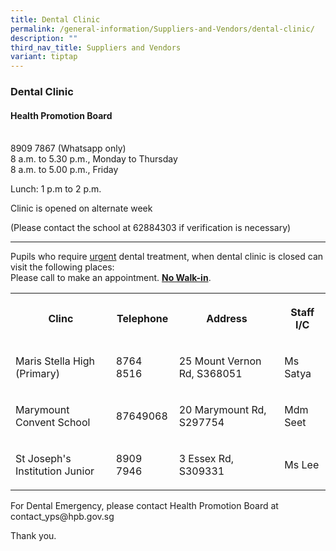 ```yaml
---
title: Dental Clinic
permalink: /general-information/Suppliers-and-Vendors/dental-clinic/
description: ""
third_nav_title: Suppliers and Vendors
variant: tiptap
---
```

<h3>Dental Clinic</h3>
<h4>Health Promotion Board</h4>
<p>
<br>8909 7867 (Whatsapp only)
<br>8 a.m. to 5.30 p.m., Monday to Thursday
<br>8 a.m. to 5.00 p.m., Friday</p>
<p>Lunch: 1 p.m to 2 p.m.</p>
<p>Clinic is opened on alternate week</p>
<p>(Please contact the school at 62884303 if verification is necessary)</p>
<hr>
<p>Pupils who require <u>urgent</u> dental treatment, when dental clinic is
closed can visit the following places:
<br>Please call to make an appointment. <strong><u>No Walk-in</u></strong>.</p>
<table style="minWidth: 100px">
<colgroup>
<col>
<col>
<col>
<col>
</colgroup>
<tbody>
<tr>
<th rowspan="1" colspan="1">
<p>Clinc</p>
</th>
<th rowspan="1" colspan="1">
<p>Telephone</p>
</th>
<th rowspan="1" colspan="1">
<p>Address</p>
</th>
<th rowspan="1" colspan="1">
<p>Staff I/C</p>
</th>
</tr>
<tr>
<td rowspan="1" colspan="1">
<p>Maris Stella High (Primary)</p>
</td>
<td rowspan="1" colspan="1">
<p>8764 8516</p>
</td>
<td rowspan="1" colspan="1">
<p>25 Mount Vernon Rd, S368051</p>
</td>
<td rowspan="1" colspan="1">
<p>Ms Satya</p>
</td>
</tr>
<tr>
<td rowspan="1" colspan="1">
<p>Marymount Convent School</p>
</td>
<td rowspan="1" colspan="1">
<p>87649068</p>
</td>
<td rowspan="1" colspan="1">
<p>20 Marymount Rd, S297754</p>
</td>
<td rowspan="1" colspan="1">
<p>Mdm Seet</p>
</td>
</tr>
<tr>
<td rowspan="1" colspan="1">
<p>St Joseph's Institution Junior</p>
</td>
<td rowspan="1" colspan="1">
<p>8909 7946</p>
</td>
<td rowspan="1" colspan="1">
<p>3 Essex Rd, S309331</p>
</td>
<td rowspan="1" colspan="1">
<p>Ms Lee</p>
</td>
</tr>
</tbody>
</table>
<p>For Dental Emergency, please contact Health Promotion Board at contact_yps@hpb.gov.sg</p>
<p>Thank you.</p>